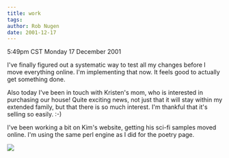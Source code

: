 ```yaml
---
title: work
tags: 
author: Rob Nugen
date: 2001-12-17
---
```


<title></title>
<p class=date>5:49pm CST Monday 17 December 2001</p>

<p>I've finally figured out a systematic way to test all my changes
before I move everything online.  I'm implementing that now.  It feels
good to actually get something done.</p>

<p>Also today I've been in touch with Kristen's mom, who is interested
in purchasing our house!  Quite exciting news, not just that it will
stay within my extended family, but that there is so much interest.
I'm thankful that it's selling so easily.  :-)</p>

<p>I've been working a bit on Kim's website, getting his sci-fi
samples moved online.  I'm using the same perl engine as I did for the
poetry page.</p>

<p><img src='/images/rob/wL-ROB.gif'/></p>

